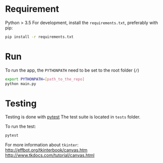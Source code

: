 # Requirement

Python > 3.5
For development, install the `requirements.txt`, preferably with pip:

```bash
pip install -r requirements.txt
```

# Run

To run the app, the `PYTHONPATH` need to be set to the root folder (`/`)
```bash
export PYTHONPATH=[path_to_the_repo]
python main.py
```

# Testing

Testing is done with [pytest](https://docs.pytest.org/en/latest/getting-started.html)
The test suite is located in `tests` folder.

To run the test:
```bash
pytest
```


For more information about `tkinter`:
http://effbot.org/tkinterbook/canvas.htm
http://www.tkdocs.com/tutorial/canvas.html
